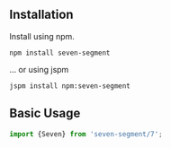 Installation
---

Install using npm.

```shell
npm install seven-segment
```

... or using jspm

```shell
jspm install npm:seven-segment
```

Basic Usage
----

```javascript
import {Seven} from 'seven-segment/7';
```
